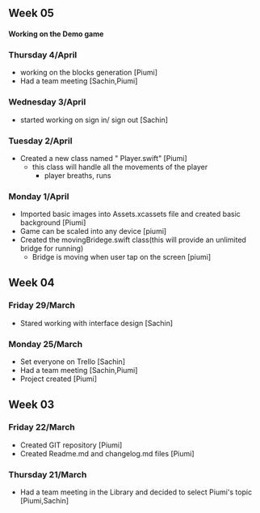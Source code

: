 
## Week 05

#### Working on the Demo game

### Thursday 4/April 
- working on the blocks generation [Piumi]
- Had a team meeting [Sachin,Piumi]

### Wednesday 3/April
- started working on sign in/ sign out [Sachin]


### Tuesday 2/April

- Created a new class named " Player.swift" [Piumi]
    - this class will handle all the movements of the player
        - player breaths, runs

### Monday 1/April

- Imported basic images into Assets.xcassets file and created basic background [Piumi]
- Game can be scaled into any device [piumi]
- Created the movingBridege.swift class(this will provide an unlimited bridge for running)
    - Bridge is moving when user tap on the screen [piumi]

## Week 04

### Friday 29/March
- Stared working with interface design [Sachin]


### Monday 25/March
- Set everyone on Trello [Sachin]
- Had a team meeting [Sachin,Piumi]
- Project created [Piumi]

## Week 03

### Friday 22/March
- Created GIT repository [Piumi]
- Created Readme.md and changelog.md files [Piumi]


### Thursday 21/March
- Had a team meeting in the Library and decided to select Piumi's topic [Piumi,Sachin]

